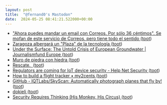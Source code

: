```yaml
---
layout: post
title:  "@fernand0's Mastodon"
date:  2024-05-25 08:41:21.522000+00:00
---
```

*  ["Ahora puedes mandar un email con Correos. Por sólo 36 céntimos". Se mofan de este servicio de Correos, pero tiene todo el sentido ](https://www.genbeta.com/actualidad/ahora-puedes-mandar-email-correos-solo-36-centimos-se-mofan-este-servicio-correos-tiene-todo-sentid) ([toot](https://mastodon.social/@fernand0/112500833092941910))
*  [Zaragoza albergará un "Plaza" de la tecnología ](https://www.elperiodicodearagon.com/aragon/2024/05/15/zaragoza-contara-nuevo-parque-empresarial-102426174.html?am) ([toot](https://mastodon.social/@fernand0/112500511186208624))
*  [Under the Surface: The Untold Crisis of European Groundwater \| Journalismfund Europe ](https://www.journalismfund.eu/under-surface-untold-crisis-european-groundwate) ([toot](https://mastodon.social/@fernand0/112499163812472055))
*  [Muro de piedra  con hiedra ](https://www.flickr.com/photos/fernand0/53715654769) ([toot](https://mastodon.social/@fernand0/112497179214833408))
*  [Rescate.  ](https://avecesunafoto.wordpress.com/2024/05/24/rescate) ([toot](https://mastodon.social/@fernand0/112497179078686269))
*  [Regulators are coming for IoT device security - Help Net Security ](https://www.helpnetsecurity.com/2024/05/09/iot-device-security) ([toot](https://mastodon.social/@fernand0/112497151443547744))
*  [How to build a flight tracker • my2cents ](https://frightanic.com/iot/how-to-build-a-flight-tracker) ([toot](https://mastodon.social/@fernand0/112497012488453114))
*  [GitHub - IQTLabs/SkyScan: Automatically photograph planes that fly by! ](https://github.com/IQTLabs/SkySca) ([toot](https://mastodon.social/@fernand0/112496858745403675))
*  [dokieli ](https://dokie.li) ([toot](https://mastodon.social/@fernand0/112496458836153854))
*  [Security Requires Thinking (His Monkey, His Circus) ](https://dgshow.org/21) ([toot](https://mastodon.social/@fernand0/112496325355235304))

